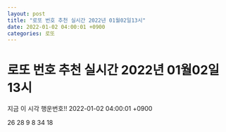 ```yaml
---
layout: post
title: "로또 번호 추천 실시간 2022년 01월02일13시"
date: 2022-01-02 04:00:01 +0900
categories: 로또
---
```


# 로또 번호 추천 실시간 2022년 01월02일13시

지금 이 시각 행운번호!! 2022-01-02 04:00:01 +0900

 26  28  9  8  34  18 

